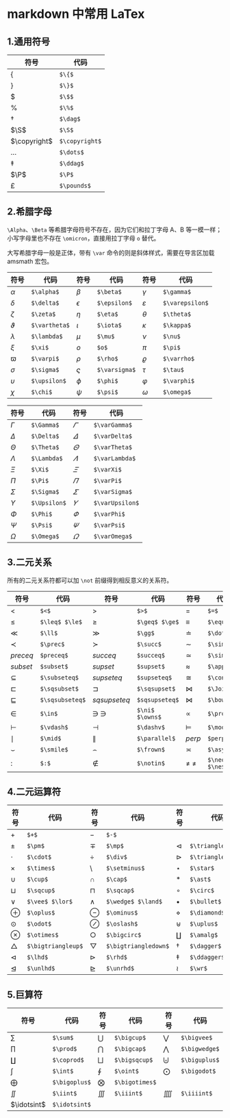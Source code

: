 # markdown 中常用 LaTex

## 1.通用符号

| 符号         | 代码           |
| ------------ | -------------- |
| $\{$         | `$\{$`         |
| $\}$         | `$\}$`         |
| $\$$         | `$\$$`         |
| $\%$         | `$\%$`         |
| $\dag$       | `$\dag$`       |
| $\S$         | `$\S$`         |
| $\copyright$ | `$\copyright$` |
| $\dots$      | `$\dots$`      |
| $\ddag$      | `$\ddag$`      |
| $\P$         | `$\P$`         |
| $\pounds$    | `$\pounds$`    |

## 2.希腊字母

`\Alpha`、`\Beta` 等希腊字母符号不存在，因为它们和拉丁字母 A、B 等一模一样；小写字母里也不存在 `\omicron`，直接用拉丁字母 `o` 替代。

大写希腊字母一般是正体，带有 `\var` 命令的则是斜体样式，需要在导言区加载 amsmath 宏包。

| 符号        | 代码          | 符号        | 代码          | 符号          | 代码            |
| ----------- | ------------- | ----------- | ------------- | ------------- | --------------- |
| $\alpha$    | `$\alpha$`    | $\beta$     | `$\beta$`     | $\gamma$      | `$\gamma$`      |
| $\delta$    | `$\delta$`    | $\epsilon$  | `$\epsilon$`  | $\varepsilon$ | `$\varepsilon$` |
| $\zeta$     | `$\zeta$`     | $\eta$      | `$\eta$`      | $\theta$      | `$\theta$`      |
| $\vartheta$ | `$\vartheta$` | $\iota$     | `$\iota$`     | $\kappa$      | `$\kappa$`      |
| $\lambda$   | `$\lambda$`   | $\mu$       | `$\mu$`       | $\nu$         | `$\nu$`         |
| $\xi$       | `$\xi$`       | $o$         | `$o$`         | $\pi$         | `$\pi$`         |
| $\varpi$    | `$\varpi$`    | $\rho$      | `$\rho$`      | $\varrho$     | `$\varrho$`     |
| $\sigma$    | `$\sigma$`    | $\varsigma$ | `$\varsigma$` | $\tau$        | `$\tau$`        |
| $\upsilon$  | `$\upsilon$`  | $\phi$      | `$\phi$`      | $\varphi$     | `$\varphi$`     |
| $\chi$      | `$\chi$`      | $\psi$      | `$\psi$`      | $\omega$      | `$\omega$`      |

| 符号       | 代码         | 符号          | 代码            |
| ---------- | ------------ | ------------- | --------------- |
| $\Gamma$   | `$\Gamma$`   | $\varGamma$   | `$\varGamma$`   |
| $\Delta$   | `$\Delta$`   | $\varDelta$   | `$\varDelta$`   |
| $\Theta$   | `$\Theta$`   | $\varTheta$   | `$\varTheta$`   |
| $\Lambda$  | `$\Lambda$`  | $\varLambda$  | `$\varLambda$`  |
| $\Xi$      | `$\Xi$`      | $\varXi$      | `$\varXi$`      |
| $\Pi$      | `$\Pi$`      | $\varPi$      | `$\varPi$`      |
| $\Sigma$   | `$\Sigma$`   | $\varSigma$   | `$\varSigma$`   |
| $\Upsilon$ | `$\Upsilon$` | $\varUpsilon$ | `$\varUpsilon$` |
| $\Phi$     | `$\Phi$`     | $\varPhi$     | `$\varPhi$`     |
| $\Psi$     | `$\Psi$`     | $\varPsi$     | `$\varPsi$`     |
| $\Omega$   | `$\Omega$`   | $\varOmega$   | `$\varOmega$`   |

## 3.二元关系

所有的二元关系符都可以加 `\not` 前缀得到相反意义的关系符。

| 符号          | 代码            | 符号          | 代码            | 符号         | 代码           |
| ------------- | --------------- | ------------- | --------------- | ------------ | -------------- |
| $<$           | `$<$`           | $>$           | `$>$`           | $=$          | `$=$`          |
| $\le$         | `$\leq$ $\le$`  | $\ge$         | `$\geq$ $\ge$`  | $\equiv$     | `$\equiv$`     |
| $\ll$         | `$\ll$`         | $\gg$         | `$\gg$`         | $\doteq$     | `$\doteq$`     |
| $\prec$       | `$\prec$`       | $\succ$       | `$\succ$`       | $\sim$       | `$\sim$`       |
| $preceq$      | `$preceq$`      | $succeq$      | `$succeq$`      | $\simeq$     | `$\simeq$`     |
| $subset$      | `$subset$`      | $supset$      | `$supset$`      | $\approx$    | `$\approx$`    |
| $\subseteq$   | `$\subseteq$`   | $supseteq$    | `$supseteq$`    | $\cong$      | `$\cong$`      |
| $\sqsubset$   | `$\sqsubset$`   | $\sqsupset$   | `$\sqsupset$`   | $\Join$      | `$\Join$`      |
| $\sqsubseteq$ | `$\sqsubseteq$` | $sqsupseteq$  | `$sqsupseteq$`  | $\bowtie$    | `$\bowtie$`    |
| $\in$         | `$\in$`         | $\ni$ $\owns$ | `$\ni$ $\owns$` | $\propto$    | `$\propto$`    |
| $\vdash$      | `$\vdash$`      | $\dashv$      | `$\dashv$`      | $\models$    | `$\models$`    |
| $\mid$        | `$\mid$`        | $\parallel$   | `$\parallel$`   | $perp$       | `$perp$`       |
| $\smile$      | `$\smile$`      | $\frown$      | `$\frown$`      | $\asymp$     | `$\asymp$`     |
| $:$           | `$:$`           | $\notin$      | `$\notin$`      | $\neq$ $\ne$ | `$\neq$ $\ne$` |

## 4.二元运算符

| 符号             | 代码               | 符号               | 代码                 | 符号             | 代码               |
| ---------------- | ------------------ | ------------------ | -------------------- | ---------------- | ------------------ |
| $+$              | `$+$`              | $-$                | `$-$`                | &nbsp;           | &nbsp;             |
| $\pm$            | `$\pm$`            | $\mp$              | `$\mp$`              | $\triangleleft$  | `$\triangleleft$`  |
| $\cdot$          | `$\cdot$`          | $\div$             | `$\div$`             | $\triangleright$ | `$\triangleright$` |
| $\times$         | `$\times$`         | $\setminus$        | `$\setminus$`        | $\star$          | `$\star$`          |
| $\cup$           | `$\cup$`           | $\cap$             | `$\cap$`             | $\ast$           | `$\ast$`           |
| $\sqcup$         | `$\sqcup$`         | $\sqcap$           | `$\sqcap$`           | $\circ$          | `$\circ$`          |
| $\vee$           | `$\vee$ $\lor$`    | $\wedge$           | `$\wedge$ $\land$`   | $\bullet$        | `$\bullet$`        |
| $\oplus$         | `$\oplus$`         | $\ominus$          | `$\ominus$`          | $\diamond$       | `$\diamond$`       |
| $\odot$          | `$\odot$`          | $\oslash$          | `$\oslash$`          | $\uplus$         | `$\uplus$`         |
| $\otimes$        | `$\otimes$`        | $\bigcirc$         | `$\bigcirc$`         | $\amalg$         | `$\amalg$`         |
| $\bigtriangleup$ | `$\bigtriangleup$` | $\bigtriangledown$ | `$\bigtriangledown$` | $\dagger$        | `$\dagger$`        |
| $\lhd$           | `$\lhd$`           | $\rhd$             | `$\rhd$`             | $\ddagger$       | `$\ddagger$`       |
| $\unlhd$         | `$\unlhd$`         | $\unrhd$           | `$\unrhd$`           | $\wr$            | `$\wr$`            |

## 5.巨算符

| 符号        | 代码          | 符号         | 代码           | 符号        | 代码          |
| ----------- | ------------- | ------------ | -------------- | ----------- | ------------- |
| $\sum$      | `$\sum$`      | $\bigcup$    | `$\bigcup$`    | $\bigvee$   | `$\bigvee$`   |
| $\prod$     | `$\prod$`     | $\bigcap$    | `$\bigcap$`    | $\bigwedge$ | `$\bigwedge$` |
| $\coprod$   | `$\coprod$`   | $\bigsqcup$  | `$\bigsqcup$`  | $\biguplus$ | `$\biguplus$` |
| $\int$      | `$\int$`      | $\oint$      | `$\oint$`      | $\bigodot$  | `$\bigodot$`  |
| $\bigoplus$ | `$\bigoplus$` | $\bigotimes$ | `$\bigotimes$` | &nbsp;      | &nbsp;        |
| $\iint$     | `$\iint$`     | $\iiint$     | `$\iiint$`     | $\iiiint$   | `$\iiiint$`   |
| $\idotsint$ | `$\idotsint$` | &nbsp;       | &nbsp;         | &nbsp;      | &nbsp;        |

